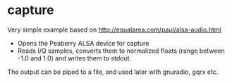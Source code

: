 capture
=======

Very simple example based on http://equalarea.com/paul/alsa-audio.html

* Opens the Peaberry ALSA device for capture
* Reads I/Q samples, converts them to normalized floats (range between -1.0 and 1.0) and writes them to stdout.

The output can be piped to a file, and used later with gnuradio, gqrx etc.


